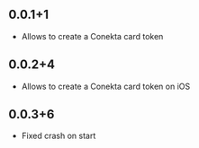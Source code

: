 ## 0.0.1+1

* Allows to create a Conekta card token

## 0.0.2+4

* Allows to create a Conekta card token on iOS

## 0.0.3+6

* Fixed crash on start
